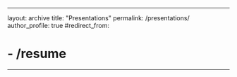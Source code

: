


---
layout: archive
title: "Presentations"
permalink: /presentations/
author_profile: true
#redirect_from:
#  - /resume
---
